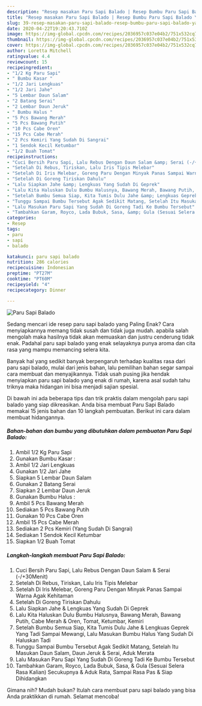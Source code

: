 ```yaml
---
description: "Resep masakan Paru Sapi Balado | Resep Bumbu Paru Sapi Balado Yang Paling Enak"
title: "Resep masakan Paru Sapi Balado | Resep Bumbu Paru Sapi Balado Yang Paling Enak"
slug: 39-resep-masakan-paru-sapi-balado-resep-bumbu-paru-sapi-balado-yang-paling-enak
date: 2020-04-22T19:20:43.710Z
image: https://img-global.cpcdn.com/recipes/2036957c037e04b2/751x532cq70/paru-sapi-balado-foto-resep-utama.jpg
thumbnail: https://img-global.cpcdn.com/recipes/2036957c037e04b2/751x532cq70/paru-sapi-balado-foto-resep-utama.jpg
cover: https://img-global.cpcdn.com/recipes/2036957c037e04b2/751x532cq70/paru-sapi-balado-foto-resep-utama.jpg
author: Loretta Mitchell
ratingvalue: 4.4
reviewcount: 15
recipeingredient:
- "1/2 Kg Paru Sapi"
- " Bumbu Kasar "
- "1/2 Jari Lengkuas"
- "1/2 Jari Jahe"
- "5 Lembar Daun Salam"
- "2 Batang Serai"
- "2 Lembar Daun Jeruk"
- " Bumbu Halus "
- "5 Pcs Bawang Merah"
- "5 Pcs Bawang Putih"
- "10 Pcs Cabe Oren"
- "15 Pcs Cabe Merah"
- "2 Pcs Kemiri Yang Sudah Di Sangrai"
- "1 Sendok Kecil Ketumbar"
- "1/2 Buah Tomat"
recipeinstructions:
- "Cuci Bersih Paru Sapi, Lalu Rebus Dengan Daun Salam &amp; Serai (-/+30Menit)"
- "Setelah Di Rebus, Tiriskan, Lalu Iris Tipis Melebar"
- "Setelah Di Iris Melebar, Goreng Paru Dengan Minyak Panas Sampai Warna Agak Kehitaman"
- "Setelah Di Goreng Tiriskan Dahulu"
- "Lalu Siapkan Jahe &amp; Lengkuas Yang Sudah Di Geprek"
- "Lalu Kita Haluskan Dulu Bumbu Halusnya, Bawang Merah, Bawang Putih, Cabe Merah &amp; Oren, Tomat, Ketumbar, Kemiri"
- "Setelah Bumbu Semua Siap, Kita Tumis Dulu Jahe &amp; Lengkuas Geprek Yang Tadi Sampai Mewangi, Lalu Masukan Bumbu Halus Yang Sudah Di Haluskan Tadi"
- "Tunggu Sampai Bumbu Tersebut Agak Sedikit Matang, Setelah Itu Masukan Daun Salam, Daun Jeruk &amp; Serai, Aduk Merata"
- "Lalu Masukan Paru Sapi Yang Sudah Di Goreng Tadi Ke Bumbu Tersebut"
- "Tambahkan Garam, Royco, Lada Bubuk, Sasa, &amp; Gula (Sesuai Selera Rasa Kalian) Secukupnya &amp; Aduk Rata, Sampai Rasa Pas &amp; Siap Dihidangkan"
categories:
- Resep
tags:
- paru
- sapi
- balado

katakunci: paru sapi balado 
nutrition: 286 calories
recipecuisine: Indonesian
preptime: "PT27M"
cooktime: "PT60M"
recipeyield: "4"
recipecategory: Dinner

---
```



![Paru Sapi Balado](https://img-global.cpcdn.com/recipes/2036957c037e04b2/751x532cq70/paru-sapi-balado-foto-resep-utama.jpg)

Sedang mencari ide resep paru sapi balado yang Paling Enak? Cara menyiapkannya memang tidak susah dan tidak juga mudah. apabila salah mengolah maka hasilnya tidak akan memuaskan dan justru cenderung tidak enak. Padahal paru sapi balado yang enak selayaknya punya aroma dan cita rasa yang mampu memancing selera kita.



Banyak hal yang sedikit banyak berpengaruh terhadap kualitas rasa dari paru sapi balado, mulai dari jenis bahan, lalu pemilihan bahan segar sampai cara membuat dan menyajikannya. Tidak usah pusing jika hendak menyiapkan paru sapi balado yang enak di rumah, karena asal sudah tahu triknya maka hidangan ini bisa menjadi sajian spesial.


Di bawah ini ada beberapa tips dan trik praktis dalam mengolah paru sapi balado yang siap dikreasikan. Anda bisa membuat Paru Sapi Balado memakai 15 jenis bahan dan 10 langkah pembuatan. Berikut ini cara dalam membuat hidangannya.

<!--inarticleads1-->

##### Bahan-bahan dan bumbu yang dibutuhkan dalam pembuatan Paru Sapi Balado:

1. Ambil 1/2 Kg Paru Sapi
1. Gunakan  Bumbu Kasar :
1. Ambil 1/2 Jari Lengkuas
1. Gunakan 1/2 Jari Jahe
1. Siapkan 5 Lembar Daun Salam
1. Gunakan 2 Batang Serai
1. Siapkan 2 Lembar Daun Jeruk
1. Gunakan  Bumbu Halus :
1. Ambil 5 Pcs Bawang Merah
1. Sediakan 5 Pcs Bawang Putih
1. Gunakan 10 Pcs Cabe Oren
1. Ambil 15 Pcs Cabe Merah
1. Sediakan 2 Pcs Kemiri (Yang Sudah Di Sangrai)
1. Sediakan 1 Sendok Kecil Ketumbar
1. Siapkan 1/2 Buah Tomat




<!--inarticleads2-->

##### Langkah-langkah membuat Paru Sapi Balado:

1. Cuci Bersih Paru Sapi, Lalu Rebus Dengan Daun Salam &amp; Serai (-/+30Menit)
1. Setelah Di Rebus, Tiriskan, Lalu Iris Tipis Melebar
1. Setelah Di Iris Melebar, Goreng Paru Dengan Minyak Panas Sampai Warna Agak Kehitaman
1. Setelah Di Goreng Tiriskan Dahulu
1. Lalu Siapkan Jahe &amp; Lengkuas Yang Sudah Di Geprek
1. Lalu Kita Haluskan Dulu Bumbu Halusnya, Bawang Merah, Bawang Putih, Cabe Merah &amp; Oren, Tomat, Ketumbar, Kemiri
1. Setelah Bumbu Semua Siap, Kita Tumis Dulu Jahe &amp; Lengkuas Geprek Yang Tadi Sampai Mewangi, Lalu Masukan Bumbu Halus Yang Sudah Di Haluskan Tadi
1. Tunggu Sampai Bumbu Tersebut Agak Sedikit Matang, Setelah Itu Masukan Daun Salam, Daun Jeruk &amp; Serai, Aduk Merata
1. Lalu Masukan Paru Sapi Yang Sudah Di Goreng Tadi Ke Bumbu Tersebut
1. Tambahkan Garam, Royco, Lada Bubuk, Sasa, &amp; Gula (Sesuai Selera Rasa Kalian) Secukupnya &amp; Aduk Rata, Sampai Rasa Pas &amp; Siap Dihidangkan




Gimana nih? Mudah bukan? Itulah cara membuat paru sapi balado yang bisa Anda praktikkan di rumah. Selamat mencoba!

